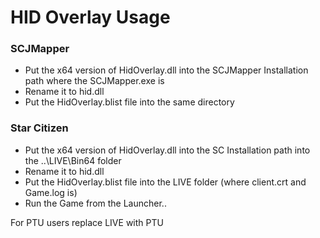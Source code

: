 # HID Overlay Usage

### SCJMapper

- Put the x64 version of HidOverlay.dll into the SCJMapper Installation path where the SCJMapper.exe is
- Rename it to hid.dll
- Put the HidOverlay.blist file into the same directory

### Star Citizen

- Put the x64 version of HidOverlay.dll into the SC Installation path into the ..\LIVE\Bin64 folder
- Rename it to hid.dll
- Put the HidOverlay.blist file into the LIVE folder (where client.crt and Game.log is)
- Run the Game from the Launcher..

For PTU users replace LIVE with PTU


<EOD>